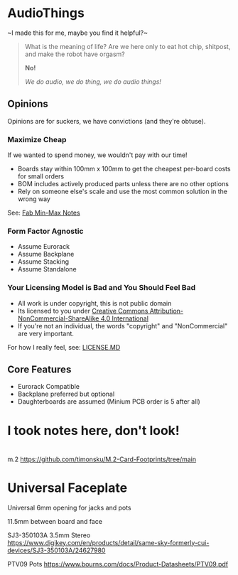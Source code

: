 # AudioThings

~I made this for me, maybe you find it helpful?~

>What is the meaning of life? Are we here only to eat hot chip, shitpost, and make the robot have orgasm?
>
>**No!**
>
>*We do audio, we do thing, we do audio things!*


## Opinions

Opinions are for suckers, we have convictions (and they're obtuse).

### Maximize Cheap

If we wanted to spend money, we wouldn't pay with our time!

- Boards stay within 100mm x 100mm to get the cheapest per-board costs for small orders
- BOM includes actively produced parts unless there are no other options
- Rely on someone else's scale and use the most common solution in the wrong way

See: [Fab Min-Max Notes](./FAB_NOTES.MD)

### Form Factor Agnostic

- Assume Eurorack
- Assume Backplane
- Assume Stacking
- Assume Standalone

### Your Licensing Model is Bad and You Should Feel Bad

- All work is under copyright, this is not public domain
- Its licensed to you under [Creative Commons Attribution-NonCommercial-ShareAlike 4.0 International](https://creativecommons.org/licenses/by-nc-sa/4.0/)
- If you're not an individual, the words "copyright" and "NonCommercial" are very important.

For how I really feel, see: [LICENSE.MD](./LICENSE.MD)

## Core Features

- Eurorack Compatible
- Backplane preferred but optional
- Daughterboards are assumed (Minium PCB order is 5 after all)

# I took notes here, don't look!


# 
m.2
https://github.com/timonsku/M.2-Card-Footprints/tree/main

# Universal Faceplate

Universal 6mm opening for jacks and pots

11.5mm between board and face

SJ3-350103A 3.5mm Stereo
https://www.digikey.com/en/products/detail/same-sky-formerly-cui-devices/SJ3-350103A/24627980

PTV09 Pots
https://www.bourns.com/docs/Product-Datasheets/PTV09.pdf


